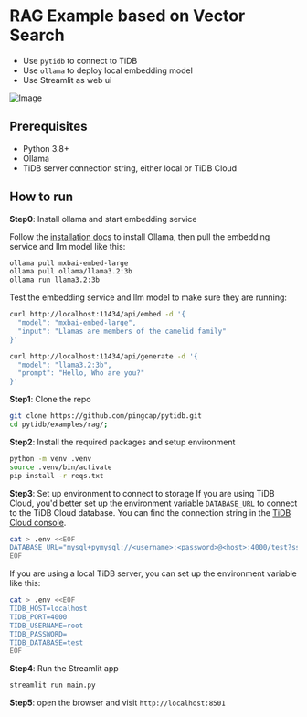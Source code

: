 # RAG Example based on Vector Search

* Use `pytidb` to connect to TiDB
* Use `ollama` to deploy local embedding model
* Use Streamlit as web ui

![Image](https://github.com/user-attachments/assets/b5c9a700-1298-4556-a14a-8a4ee0c6b4f1)

## Prerequisites
* Python 3.8+
* Ollama
* TiDB server connection string, either local or TiDB Cloud


## How to run

**Step0**: Install ollama and start embedding service

Follow the [installation docs](https://ollama.com/download) to install Ollama, then pull the embedding service and llm model like this:

```bash
ollama pull mxbai-embed-large
ollama pull ollama/llama3.2:3b
ollama run llama3.2:3b
```

Test the embedding service and llm model to make sure they are running:

```bash
curl http://localhost:11434/api/embed -d '{
  "model": "mxbai-embed-large",
  "input": "Llamas are members of the camelid family"
}'

curl http://localhost:11434/api/generate -d '{
  "model": "llama3.2:3b",
  "prompt": "Hello, Who are you?"
}'
```

**Step1**: Clone the repo

```bash
git clone https://github.com/pingcap/pytidb.git
cd pytidb/examples/rag/;
```

**Step2**: Install the required packages and setup environment

```bash
python -m venv .venv
source .venv/bin/activate
pip install -r reqs.txt
```

**Step3**: Set up environment to connect to storage
If you are using TiDB Cloud, you'd better set up the environment variable `DATABASE_URL` to connect to the TiDB Cloud database. You can find the connection string in the [TiDB Cloud console](https://tidbcloud.com/).

```bash
cat > .env <<EOF
DATABASE_URL="mysql+pymysql://<username>:<password>@<host>:4000/test?ssl_verify_cert=true&ssl_verify_identity=true"
EOF
```

If you are using a local TiDB server, you can set up the environment variable like this:

```bash
cat > .env <<EOF
TIDB_HOST=localhost
TIDB_PORT=4000
TIDB_USERNAME=root
TIDB_PASSWORD=
TIDB_DATABASE=test
EOF
```

**Step4**: Run the Streamlit app

```bash
streamlit run main.py
```

**Step5**: open the browser and visit `http://localhost:8501`
